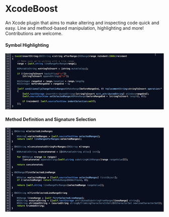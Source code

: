 XcodeBoost
==========

An Xcode plugin that aims to make altering and inspecting code quick and easy. Line and method-based manipulation, highlighting and more! Contributions are welcome.

#### Symbol Highlighting
![image](GIFs/highlighting.gif)

#### Method Definition and Signature Selection
![image](GIFs/method-selection.gif)